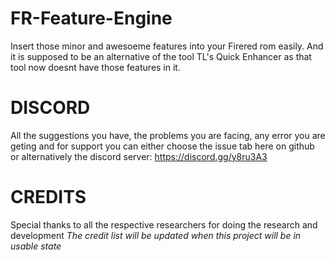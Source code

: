 # FR-Feature-Engine
Insert those minor and awesoeme features into your Firered rom easily. And it is supposed to be an alternative of the tool TL's Quick Enhancer as that tool now doesnt have those features in it.


# DISCORD
All the suggestions you have, the problems you are facing, any error you are geting and for support you can either choose the issue tab here on github or alternatively the discord server:
https://discord.gg/y8ru3A3

# CREDITS
Special thanks to all the respective researchers for doing the research and development
*The credit list will be updated when this project will be in usable state*
